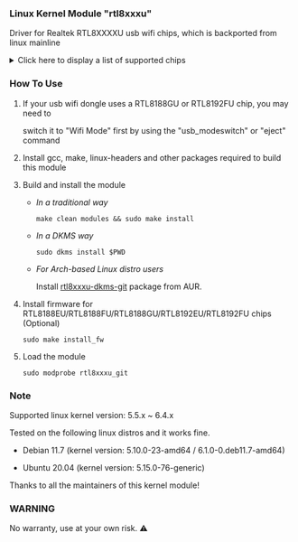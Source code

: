 ### Linux Kernel Module "rtl8xxxu"

Driver for Realtek RTL8XXXXU usb wifi chips, which is backported from linux mainline
<details>
<summary>Click here to display a list of supported chips</summary>
<pre><code>
RTL8188CU/CUS/CTV
RTL8188EU/EUS/ETV
RTL8188FU/FTV
RTL8188GU | RTL8188RU
RTL8191CU | RTL8192CU 
RTL8192EU | RTL8192FU
RTL8723AU | RTL8723BU
</code></pre>
</details>

### How To Use

1. If your usb wifi dongle uses a RTL8188GU or RTL8192FU chip, you may need to

   switch it to "Wifi Mode" first by using the "usb_modeswitch" or "eject" command

2. Install gcc, make, linux-headers and other packages required to build this module

3. Build and install the module 

   * _In a traditional way_

     `make clean modules && sudo make install`

   * _In a DKMS way_

     `sudo dkms install $PWD`

   * _For Arch-based Linux distro users_

     Install [rtl8xxxu-dkms-git](https://aur.archlinux.org/packages/rtl8xxxu-dkms-git) package from AUR.

4. Install firmware for RTL8188EU/RTL8188FU/RTL8188GU/RTL8192EU/RTL8192FU chips (Optional)

   `sudo make install_fw`

5. Load the module

   `sudo modprobe rtl8xxxu_git`

### Note

Supported linux kernel version: 5.5.x ~ 6.4.x

Tested on the following linux distros and it works fine.

* Debian 11.7 (kernel version: 5.10.0-23-amd64 / 6.1.0-0.deb11.7-amd64)

* Ubuntu 20.04 (kernel version: 5.15.0-76-generic)

Thanks to all the maintainers of this kernel module!

### WARNING

No warranty, use at your own risk. :warning:
